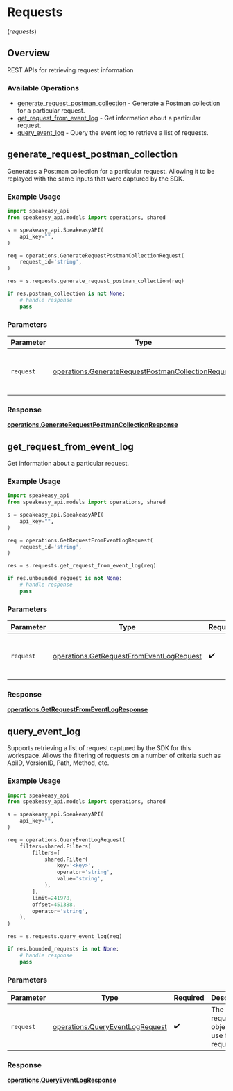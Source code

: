 # Requests
(*requests*)

## Overview

REST APIs for retrieving request information

### Available Operations

* [generate_request_postman_collection](#generate_request_postman_collection) - Generate a Postman collection for a particular request.
* [get_request_from_event_log](#get_request_from_event_log) - Get information about a particular request.
* [query_event_log](#query_event_log) - Query the event log to retrieve a list of requests.

## generate_request_postman_collection

Generates a Postman collection for a particular request. 
Allowing it to be replayed with the same inputs that were captured by the SDK.

### Example Usage

```python
import speakeasy_api
from speakeasy_api.models import operations, shared

s = speakeasy_api.SpeakeasyAPI(
    api_key="",
)

req = operations.GenerateRequestPostmanCollectionRequest(
    request_id='string',
)

res = s.requests.generate_request_postman_collection(req)

if res.postman_collection is not None:
    # handle response
    pass
```

### Parameters

| Parameter                                                                                                                | Type                                                                                                                     | Required                                                                                                                 | Description                                                                                                              |
| ------------------------------------------------------------------------------------------------------------------------ | ------------------------------------------------------------------------------------------------------------------------ | ------------------------------------------------------------------------------------------------------------------------ | ------------------------------------------------------------------------------------------------------------------------ |
| `request`                                                                                                                | [operations.GenerateRequestPostmanCollectionRequest](../../models/operations/generaterequestpostmancollectionrequest.md) | :heavy_check_mark:                                                                                                       | The request object to use for the request.                                                                               |


### Response

**[operations.GenerateRequestPostmanCollectionResponse](../../models/operations/generaterequestpostmancollectionresponse.md)**


## get_request_from_event_log

Get information about a particular request.

### Example Usage

```python
import speakeasy_api
from speakeasy_api.models import operations, shared

s = speakeasy_api.SpeakeasyAPI(
    api_key="",
)

req = operations.GetRequestFromEventLogRequest(
    request_id='string',
)

res = s.requests.get_request_from_event_log(req)

if res.unbounded_request is not None:
    # handle response
    pass
```

### Parameters

| Parameter                                                                                            | Type                                                                                                 | Required                                                                                             | Description                                                                                          |
| ---------------------------------------------------------------------------------------------------- | ---------------------------------------------------------------------------------------------------- | ---------------------------------------------------------------------------------------------------- | ---------------------------------------------------------------------------------------------------- |
| `request`                                                                                            | [operations.GetRequestFromEventLogRequest](../../models/operations/getrequestfromeventlogrequest.md) | :heavy_check_mark:                                                                                   | The request object to use for the request.                                                           |


### Response

**[operations.GetRequestFromEventLogResponse](../../models/operations/getrequestfromeventlogresponse.md)**


## query_event_log

Supports retrieving a list of request captured by the SDK for this workspace.
Allows the filtering of requests on a number of criteria such as ApiID, VersionID, Path, Method, etc.

### Example Usage

```python
import speakeasy_api
from speakeasy_api.models import operations, shared

s = speakeasy_api.SpeakeasyAPI(
    api_key="",
)

req = operations.QueryEventLogRequest(
    filters=shared.Filters(
        filters=[
            shared.Filter(
                key='<key>',
                operator='string',
                value='string',
            ),
        ],
        limit=241978,
        offset=451388,
        operator='string',
    ),
)

res = s.requests.query_event_log(req)

if res.bounded_requests is not None:
    # handle response
    pass
```

### Parameters

| Parameter                                                                          | Type                                                                               | Required                                                                           | Description                                                                        |
| ---------------------------------------------------------------------------------- | ---------------------------------------------------------------------------------- | ---------------------------------------------------------------------------------- | ---------------------------------------------------------------------------------- |
| `request`                                                                          | [operations.QueryEventLogRequest](../../models/operations/queryeventlogrequest.md) | :heavy_check_mark:                                                                 | The request object to use for the request.                                         |


### Response

**[operations.QueryEventLogResponse](../../models/operations/queryeventlogresponse.md)**

